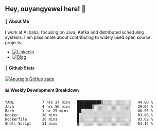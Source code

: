 ## Hey, ouyangyewei here! :wave:

#### :rocket: About Me
I work at Alibaba, focusing on Java, Kafka and distributed scheduling systems. I am passionate about contributing to widely used open source projects.

- [![Linkedin](https://img.shields.io/badge/LinkedIn-ouyangyewei-blue)](https://www.linkedin.com/in/ouyangyewei/)
- [![Blog](https://img.shields.io/badge/Blog-yeweiouyang-orange)](https://blog.csdn.net/yeweiouyang)

#### :star2: Github Stats
[![Anurag's GitHub stats](https://github-readme-stats.vercel.app/api?username=ouyangyewei&show_icons=true&cache_seconds=3600&theme=tokyonight)](https://github.com/anuraghazra/github-readme-stats)

#### :bar_chart: Weekly Development Breakdown
<!--START_SECTION:waka-->

```text
YAML             7 hrs 27 mins   ███████████▒░░░░░░░░░░░░░   44.80 %
Java             4 hrs 56 mins   ███████▒░░░░░░░░░░░░░░░░░   29.64 %
Bash             1 hr 25 mins    ██░░░░░░░░░░░░░░░░░░░░░░░   08.55 %
Docker           38 mins         █░░░░░░░░░░░░░░░░░░░░░░░░   03.86 %
Dockerfile       36 mins         █░░░░░░░░░░░░░░░░░░░░░░░░   03.62 %
Shell Script     31 mins         ▓░░░░░░░░░░░░░░░░░░░░░░░░   03.14 %
```

<!--END_SECTION:waka-->
